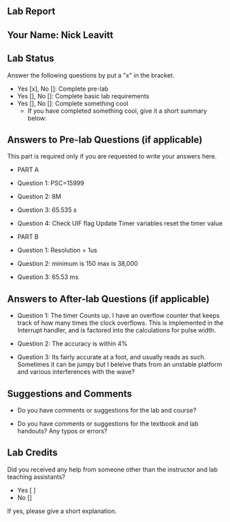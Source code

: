 ##  Lab Report ##

Your Name: Nick Leavitt
-----------


Lab Status
-------
Answer the following questions by put a "x" in the bracket.
- Yes [x], No []: Complete pre-lab
- Yes [], No []: Complete basic lab requirements
- Yes [], No []: Complete something cool
  - If you have completed something cool, give it a short summary below: 


Answers to Pre-lab Questions (if applicable)
-------
This part is required only if you are requested to write your answers here. 
- PART A
* Question 1:
  PSC=15999

* Question 2:
  8M

* Question 3:
  65.535 s

* Question 4:
Check UIF flag
Update Timer variables
reset the timer value

- PART B
* Question 1:
Resolution = 1us

* Question 2:
minimum is 150 max is 38,000

* Question 3:
65.53 ms

Answers to After-lab Questions (if applicable)
-------

* Question 1:
  The timer Counts up. I have an overflow counter that keeps track of how many times the clock overflows. This is implemented in the Interrupt handler, and is factored into the calculations for pulse width.

* Question 2:
  The accuracy is within 4%

* Question 3:
  Its fairly accurate at a foot, and usually reads as such. Sometimes it can be jumpy but I beleive thats from an unstable platform and various interferences with the wave?

Suggestions and Comments
-------

* Do you have comments or suggestions for the lab and course?


* Do you have comments or suggestions for the textbook and lab handouts? Any typos or errors?



Lab Credits
-------
Did you received any help from someone other than the instructor and lab teaching assistants?
- Yes [ ]
- No []

If yes, please give a short explanation.

